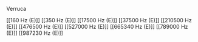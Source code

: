 Verruca

[[160 Hz (E)]]
[[350 Hz (E)]]
[[17500 Hz (E)]]
[[37500 Hz (E)]]
[[210500 Hz (E)]]
[[476500 Hz (E)]]
[[527000 Hz (E)]]
[[665340 Hz (E)]]
[[789000 Hz (E)]]
[[987230 Hz (E)]]